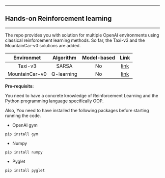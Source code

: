 ***
## Hands-on Reinforcement learning
***
The repo provides you with solution for multiple OpenAI environments using classical reinforcement learning methods. 
So far, the Taxi-v3 and the MountainCar-v0 solutions are added.

|Environmet| Algorithm | Model-based | Link|
|:---------:|:-----------:|:-------------:|:---:|
|Taxi-v3   | SARSA      |  No | [link](https://github.com/alirezahss88/Reinforcement-Learning-/blob/master/Taxi%20v3%20with%20SARSA%20algorithm.ipynb) |
|MountainCar-v0| Q-learning|No| [link](https://github.com/alirezahss88/Reinforcement-Learning-/blob/master/MountainCar-v0%20with%20Q-learning.ipynb) |




**Pre-requisits:**

You need to have a concrete knowledge of Reinforcement Learning and the Python programming language specifically OOP.

Also, You need to have installed the following packages before starting running the code.

- OpenAI gym
```
pip install gym
```
- Numpy
```
pip install numpy
```
- Pyglet
```
pip install pyglet
```
